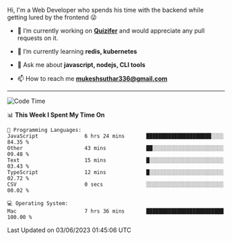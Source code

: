 Hi, I'm a Web Developer who spends his time with the backend while getting lured by the frontend 😜

- 🔭 I’m currently working on **[Quizifer](https://github.com/SutharMukesh/Quizifer/)** and would appreciate any pull requests on it.

- 🌱 I’m currently learning **redis, kubernetes**

- 💬 Ask me about **javascript, nodejs, CLI tools**

- 📫 How to reach me **mukeshsuthar336@gmail.com**

---
<!--START_SECTION:waka-->
![Code Time](http://img.shields.io/badge/Code%20Time-2%2C325%20hrs%2021%20mins-blue)

📊 **This Week I Spent My Time On** 

```text
💬 Programming Languages: 
JavaScript               6 hrs 24 mins       █████████████████████░░░░   84.35 % 
Other                    43 mins             ██░░░░░░░░░░░░░░░░░░░░░░░   09.48 % 
Text                     15 mins             █░░░░░░░░░░░░░░░░░░░░░░░░   03.43 % 
TypeScript               12 mins             █░░░░░░░░░░░░░░░░░░░░░░░░   02.72 % 
CSV                      0 secs              ░░░░░░░░░░░░░░░░░░░░░░░░░   00.02 % 

💻 Operating System: 
Mac                      7 hrs 36 mins       █████████████████████████   100.00 % 
```


 Last Updated on 03/06/2023 01:45:06 UTC
<!--END_SECTION:waka-->
